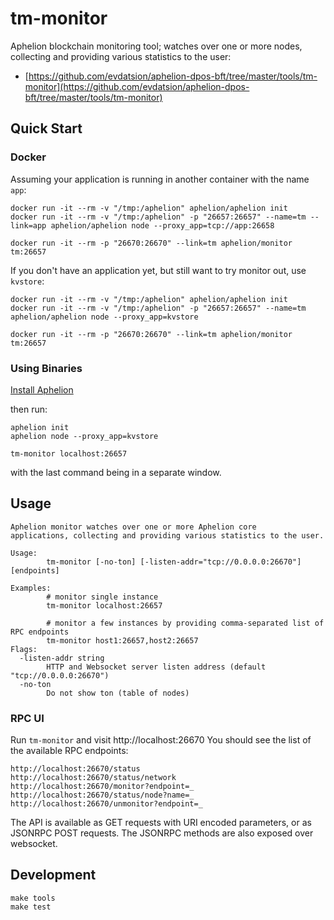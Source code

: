 # tm-monitor

Aphelion blockchain monitoring tool; watches over one or more nodes,
collecting and providing various statistics to the user:

- [https://github.com/evdatsion/aphelion-dpos-bft/tree/master/tools/tm-monitor](https://github.com/evdatsion/aphelion-dpos-bft/tree/master/tools/tm-monitor)

## Quick Start

### Docker

Assuming your application is running in another container with the name
`app`:

```
docker run -it --rm -v "/tmp:/aphelion" aphelion/aphelion init
docker run -it --rm -v "/tmp:/aphelion" -p "26657:26657" --name=tm --link=app aphelion/aphelion node --proxy_app=tcp://app:26658

docker run -it --rm -p "26670:26670" --link=tm aphelion/monitor tm:26657
```

If you don't have an application yet, but still want to try monitor out,
use `kvstore`:

```
docker run -it --rm -v "/tmp:/aphelion" aphelion/aphelion init
docker run -it --rm -v "/tmp:/aphelion" -p "26657:26657" --name=tm aphelion/aphelion node --proxy_app=kvstore

docker run -it --rm -p "26670:26670" --link=tm aphelion/monitor tm:26657
```

### Using Binaries

[Install Aphelion](https://github.com/evdatsion/aphelion-dpos-bft#install)

then run:

```
aphelion init
aphelion node --proxy_app=kvstore

tm-monitor localhost:26657
```

with the last command being in a separate window.

## Usage

```
Aphelion monitor watches over one or more Aphelion core
applications, collecting and providing various statistics to the user.

Usage:
        tm-monitor [-no-ton] [-listen-addr="tcp://0.0.0.0:26670"] [endpoints]

Examples:
        # monitor single instance
        tm-monitor localhost:26657

        # monitor a few instances by providing comma-separated list of RPC endpoints
        tm-monitor host1:26657,host2:26657
Flags:
  -listen-addr string
        HTTP and Websocket server listen address (default "tcp://0.0.0.0:26670")
  -no-ton
        Do not show ton (table of nodes)
```

### RPC UI

Run `tm-monitor` and visit http://localhost:26670 You should see the
list of the available RPC endpoints:

```
http://localhost:26670/status
http://localhost:26670/status/network
http://localhost:26670/monitor?endpoint=_
http://localhost:26670/status/node?name=_
http://localhost:26670/unmonitor?endpoint=_
```

The API is available as GET requests with URI encoded parameters, or as
JSONRPC POST requests. The JSONRPC methods are also exposed over
websocket.

## Development

```
make tools
make test
```
